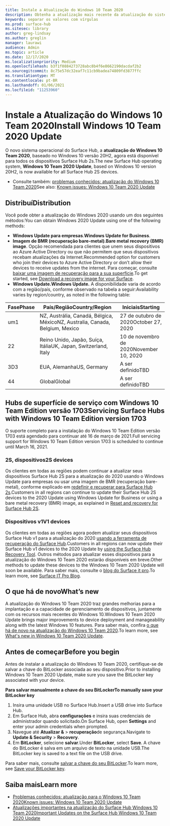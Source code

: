 ```yaml
---
title: Instale a Atualização do Windows 10 Team 2020
description: Obtenha a atualização mais recente da atualização do sistema operacional do Surface Hub, Windows 10 Team 2020.
keywords: separar os valores com vírgulas
ms.prod: surface-hub
ms.sitesec: library
author: greg-lindsay
ms.author: greglin
manager: laurawi
audience: Admin
ms.topic: article
ms.date: 12/17/2020
ms.localizationpriority: Medium
ms.openlocfilehash: b3f1f0884273728abc8b4f6e8662190dacdaf2b2
ms.sourcegitcommit: 8c75e57dc32eaf7c11cb9badea74809fd3877ffc
ms.translationtype: MT
ms.contentlocale: pt-BR
ms.lasthandoff: 01/06/2021
ms.locfileid: "11253960"
---
```

# <span data-ttu-id="d4858-104">Instale a Atualização do Windows 10 Team 2020</span><span class="sxs-lookup"><span data-stu-id="d4858-104">Install Windows 10 Team 2020 Update</span></span> 

<span data-ttu-id="d4858-105">O novo sistema operacional do Surface Hub, a **atualização do Windows 10 Team 2020**, baseado no Windows 10 versão 20H2, agora está disponível para todos os dispositivos Surface Hub 2s.</span><span class="sxs-lookup"><span data-stu-id="d4858-105">The new Surface Hub operating system, **Windows 10 Team 2020 Update**, based on Windows 10 version 20H2, is now available for all Surface Hub 2S devices.</span></span>  

- <span data-ttu-id="d4858-106">Consulte também: [problemas conhecidos: atualização do Windows 10 Team 2020](surface-hub-2020-update.md)</span><span class="sxs-lookup"><span data-stu-id="d4858-106">See also: [Known issues: Windows 10 Team 2020 Update](surface-hub-2020-update.md)</span></span>

## <span data-ttu-id="d4858-107">Distribuí</span><span class="sxs-lookup"><span data-stu-id="d4858-107">Distribution</span></span>

<span data-ttu-id="d4858-108">Você pode obter a atualização do Windows 2020 usando um dos seguintes métodos:</span><span class="sxs-lookup"><span data-stu-id="d4858-108">You can obtain Windows 2020 Update using one of the following methods:</span></span>

- <span data-ttu-id="d4858-109">**Windows Update para empresas**.</span><span class="sxs-lookup"><span data-stu-id="d4858-109">**Windows Update for Business**.</span></span>
- <span data-ttu-id="d4858-110">**Imagem de BMR (recuperação bare-metal)**.</span><span class="sxs-lookup"><span data-stu-id="d4858-110">**Bare metal recovery (BMR) image**.</span></span> <span data-ttu-id="d4858-111">Opção recomendada para clientes que unem seus dispositivos ao Azure Active Directory ou que não permitem que seus dispositivos recebam atualizações da Internet.</span><span class="sxs-lookup"><span data-stu-id="d4858-111">Recommended option for customers who join their devices to Azure Active Directory or don’t allow their devices to receive updates from the internet.</span></span> <span data-ttu-id="d4858-112">Para começar, consulte [baixar uma imagem de recuperação para a sua superfície](https://support.microsoft.com/surfacerecoveryimage).</span><span class="sxs-lookup"><span data-stu-id="d4858-112">To get started, see [Download a recovery image for your Surface](https://support.microsoft.com/surfacerecoveryimage).</span></span>
- **<span data-ttu-id="d4858-113">Windows Update.</span><span class="sxs-lookup"><span data-stu-id="d4858-113">Windows Update.</span></span>** <span data-ttu-id="d4858-114">A disponibilidade varia de acordo com a região/país, conforme observado na tabela a seguir:</span><span class="sxs-lookup"><span data-stu-id="d4858-114">Availability varies by region/country, as noted in the following table:</span></span>

| <span data-ttu-id="d4858-115">Fase</span><span class="sxs-lookup"><span data-stu-id="d4858-115">Phase</span></span> | <span data-ttu-id="d4858-116">País/Região</span><span class="sxs-lookup"><span data-stu-id="d4858-116">Country/Region</span></span>                         | <span data-ttu-id="d4858-117">Iniciais</span><span class="sxs-lookup"><span data-stu-id="d4858-117">Starting</span></span>          |
| ----- | -------------------------------------- | ----------------- |
| <span data-ttu-id="d4858-118">um</span><span class="sxs-lookup"><span data-stu-id="d4858-118">1</span></span>     | <span data-ttu-id="d4858-119">NZ, Austrália, Canadá, Bélgica, México</span><span class="sxs-lookup"><span data-stu-id="d4858-119">NZ, Australia, Canada, Belgium, Mexico</span></span> | <span data-ttu-id="d4858-120">27 de outubro de 2020</span><span class="sxs-lookup"><span data-stu-id="d4858-120">October 27, 2020</span></span>  |
| <span data-ttu-id="d4858-121">2</span><span class="sxs-lookup"><span data-stu-id="d4858-121">2</span></span>     | <span data-ttu-id="d4858-122">Reino Unido, Japão, Suíça, Itália</span><span class="sxs-lookup"><span data-stu-id="d4858-122">UK, Japan, Switzerland, Italy</span></span>          | <span data-ttu-id="d4858-123">10 de novembro de 2020</span><span class="sxs-lookup"><span data-stu-id="d4858-123">November 10, 2020</span></span> |
| <span data-ttu-id="d4858-124">3D</span><span class="sxs-lookup"><span data-stu-id="d4858-124">3</span></span>     | <span data-ttu-id="d4858-125">EUA, Alemanha</span><span class="sxs-lookup"><span data-stu-id="d4858-125">US, Germany</span></span>                            | <span data-ttu-id="d4858-126">A ser definido</span><span class="sxs-lookup"><span data-stu-id="d4858-126">TBD</span></span> |
| <span data-ttu-id="d4858-127">4</span><span class="sxs-lookup"><span data-stu-id="d4858-127">4</span></span>     | <span data-ttu-id="d4858-128">Global</span><span class="sxs-lookup"><span data-stu-id="d4858-128">Global</span></span>                                 | <span data-ttu-id="d4858-129">A ser definido</span><span class="sxs-lookup"><span data-stu-id="d4858-129">TBD</span></span>  |

## <span data-ttu-id="d4858-130">Hubs de superfície de serviço com Windows 10 Team Edition versão 1703</span><span class="sxs-lookup"><span data-stu-id="d4858-130">Servicing Surface Hubs with Windows 10 Team Edition version 1703</span></span> 

<span data-ttu-id="d4858-131">O suporte completo para a instalação do Windows 10 Team Edition versão 1703 está agendado para continuar até 16 de março de 2021.</span><span class="sxs-lookup"><span data-stu-id="d4858-131">Full servicing support for Windows 10 Team Edition version 1703 is scheduled to continue until March 16, 2021.</span></span>

### <span data-ttu-id="d4858-132">2S, dispositivos</span><span class="sxs-lookup"><span data-stu-id="d4858-132">2S devices</span></span> 

<span data-ttu-id="d4858-133">Os clientes em todas as regiões podem continuar a atualizar seus dispositivos Surface Hub 2S para a atualização do 2020 usando o Windows Update para empresas ou usar uma imagem de BMR (recuperação bare-metal), conforme explicado em [redefinir e recuperar para Surface Hub 2s](surface-hub-2s-recover-reset.md).</span><span class="sxs-lookup"><span data-stu-id="d4858-133">Customers in all regions can continue to update their Surface Hub 2S devices to the 2020 Update using Windows Update for Business or using a bare metal recovery (BMR) image, as explained in [Reset and recovery for Surface Hub 2S](surface-hub-2s-recover-reset.md).</span></span>

### <span data-ttu-id="d4858-134">Dispositivos v1</span><span class="sxs-lookup"><span data-stu-id="d4858-134">V1 devices</span></span> 

<span data-ttu-id="d4858-135">Os clientes em todas as regiões agora podem atualizar seus dispositivos Surface Hub v1 para a atualização do 2020 [usando a ferramenta de recuperação do Surface Hub](surface-hub-recovery-tool.md).</span><span class="sxs-lookup"><span data-stu-id="d4858-135">Customers in all regions can now update their Surface Hub v1 devices to the 2020 Update by [using the Surface Hub Recovery Tool](surface-hub-recovery-tool.md).</span></span> <span data-ttu-id="d4858-136">Outros métodos para atualizar esses dispositivos para a atualização do Windows 10 Team 2020 estarão disponíveis em breve.</span><span class="sxs-lookup"><span data-stu-id="d4858-136">Other methods to update these devices to the Windows 10 Team 2020 Update will soon be available.</span></span> <span data-ttu-id="d4858-137">Para saber mais, consulte o [blog do Surface it pro](https://techcommunity.microsoft.com/t5/surface-it-pro-blog/surface-hub-windows-10-team-2020-update/ba-p/2000144).</span><span class="sxs-lookup"><span data-stu-id="d4858-137">To learn more, see [Surface IT Pro Blog](https://techcommunity.microsoft.com/t5/surface-it-pro-blog/surface-hub-windows-10-team-2020-update/ba-p/2000144).</span></span>
 
## <span data-ttu-id="d4858-138">O que há de novo</span><span class="sxs-lookup"><span data-stu-id="d4858-138">What’s new</span></span>

<span data-ttu-id="d4858-139">A atualização do Windows 10 Team 2020 traz grandes melhorias para a implantação e a capacidade de gerenciamento de dispositivos, juntamente com os recursos mais recentes do Windows 10.</span><span class="sxs-lookup"><span data-stu-id="d4858-139">Windows 10 Team 2020 Update brings major improvements to device deployment and manageability along with the latest Windows 10 features.</span></span> <span data-ttu-id="d4858-140">Para saber mais, confira [o que há de novo na atualização do Windows 10 Team 2020](surface-hub-2020-update-whats-new.md).</span><span class="sxs-lookup"><span data-stu-id="d4858-140">To learn more, see [What's new in Windows 10 Team 2020 Update](surface-hub-2020-update-whats-new.md).</span></span>
 
## <span data-ttu-id="d4858-141">Antes de começar</span><span class="sxs-lookup"><span data-stu-id="d4858-141">Before you begin</span></span>

<span data-ttu-id="d4858-142">Antes de instalar a atualização do Windows 10 Team 2020, certifique-se de salvar a chave do BitLocker associada ao seu dispositivo.</span><span class="sxs-lookup"><span data-stu-id="d4858-142">Prior to installing Windows 10 Team 2020 Update, make sure you save the BitLocker key associated with your device.</span></span> 

**<span data-ttu-id="d4858-143">Para salvar manualmente a chave do seu BitLocker</span><span class="sxs-lookup"><span data-stu-id="d4858-143">To manually save your BitLocker key</span></span>**

1. <span data-ttu-id="d4858-144">Insira uma unidade USB no Surface Hub.</span><span class="sxs-lookup"><span data-stu-id="d4858-144">Insert a USB drive into Surface Hub.</span></span>
2. <span data-ttu-id="d4858-145">Em Surface Hub, abra **configurações** e insira suas credenciais de administrador quando solicitado.</span><span class="sxs-lookup"><span data-stu-id="d4858-145">On Surface Hub, open **Settings** and enter your admin credentials when prompted.</span></span>
3. <span data-ttu-id="d4858-146">Navegue até **Atualizar &**  >  **recuperação**de segurança.</span><span class="sxs-lookup"><span data-stu-id="d4858-146">Navigate to **Update & Security** > **Recovery**.</span></span>
4. <span data-ttu-id="d4858-147">Em **BitLocker**, selecione **salvar**.</span><span class="sxs-lookup"><span data-stu-id="d4858-147">Under **BitLocker**, select **Save**.</span></span> <span data-ttu-id="d4858-148">A chave do BitLocker é salva em um arquivo de texto na unidade USB.</span><span class="sxs-lookup"><span data-stu-id="d4858-148">The BitLocker key is saved to a text file on the USB drive.</span></span>

<span data-ttu-id="d4858-149">Para saber mais, consulte [salvar a chave do seu BitLocker](save-bitlocker-key-surface-hub.md).</span><span class="sxs-lookup"><span data-stu-id="d4858-149">To learn more, see [Save your BitLocker key](save-bitlocker-key-surface-hub.md).</span></span>

## <span data-ttu-id="d4858-150">Saiba mais</span><span class="sxs-lookup"><span data-stu-id="d4858-150">Learn more</span></span>

- [<span data-ttu-id="d4858-151">Problemas conhecidos: atualização para o Windows 10 Team 2020</span><span class="sxs-lookup"><span data-stu-id="d4858-151">Known issues: Windows 10 Team 2020 Update</span></span>](surface-hub-2020-update.md)
- [<span data-ttu-id="d4858-152">Atualizações importantes na atualização do Surface Hub Windows 10 Team 2020</span><span class="sxs-lookup"><span data-stu-id="d4858-152">Important Updates on the Surface Hub Windows 10 Team 2020 Update</span></span>](https://techcommunity.microsoft.com/t5/surface-it-pro-blog/important-updates-on-the-surface-hub-windows-10-team-2020-update/ba-p/1960897)
